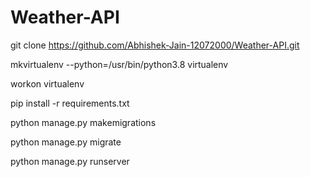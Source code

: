 # Weather-API

git clone https://github.com/Abhishek-Jain-12072000/Weather-API.git

mkvirtualenv --python=/usr/bin/python3.8  virtualenv

workon  virtualenv

pip install -r requirements.txt

python manage.py makemigrations

python manage.py migrate

python manage.py runserver    



